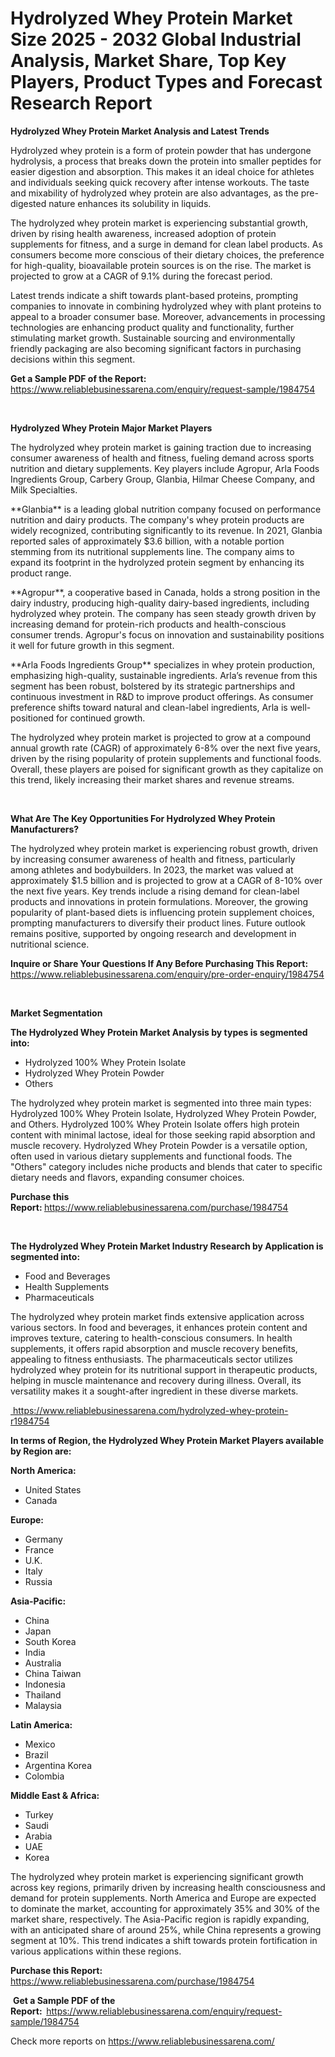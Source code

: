 <p><h1>Hydrolyzed Whey Protein Market Size 2025 - 2032 Global Industrial Analysis, Market Share, Top Key Players, Product Types and Forecast Research Report</h1></p><p><strong>Hydrolyzed Whey Protein Market Analysis and Latest Trends</strong></p>
<p><p>Hydrolyzed whey protein is a form of protein powder that has undergone hydrolysis, a process that breaks down the protein into smaller peptides for easier digestion and absorption. This makes it an ideal choice for athletes and individuals seeking quick recovery after intense workouts. The taste and mixability of hydrolyzed whey protein are also advantages, as the pre-digested nature enhances its solubility in liquids.</p><p>The hydrolyzed whey protein market is experiencing substantial growth, driven by rising health awareness, increased adoption of protein supplements for fitness, and a surge in demand for clean label products. As consumers become more conscious of their dietary choices, the preference for high-quality, bioavailable protein sources is on the rise. The market is projected to grow at a CAGR of 9.1% during the forecast period. </p><p>Latest trends indicate a shift towards plant-based proteins, prompting companies to innovate in combining hydrolyzed whey with plant proteins to appeal to a broader consumer base. Moreover, advancements in processing technologies are enhancing product quality and functionality, further stimulating market growth. Sustainable sourcing and environmentally friendly packaging are also becoming significant factors in purchasing decisions within this segment.</p></p>
<p><strong>Get a Sample PDF of the Report:&nbsp;</strong> <a href="https://www.reliablebusinessarena.com/enquiry/request-sample/1984754?utm_campaign=2632&utm_medium=2&utm_source=Github&utm_content=ia&utm_term=07042025&utm_id=hydrolyzed-whey-protein">https://www.reliablebusinessarena.com/enquiry/request-sample/1984754</a></p>
<p>&nbsp;</p>
<p><strong>Hydrolyzed Whey Protein Major Market Players</strong></p>
<p><p>The hydrolyzed whey protein market is gaining traction due to increasing consumer awareness of health and fitness, fueling demand across sports nutrition and dietary supplements. Key players include Agropur, Arla Foods Ingredients Group, Carbery Group, Glanbia, Hilmar Cheese Company, and Milk Specialties.</p><p>**Glanbia** is a leading global nutrition company focused on performance nutrition and dairy products. The company's whey protein products are widely recognized, contributing significantly to its revenue. In 2021, Glanbia reported sales of approximately $3.6 billion, with a notable portion stemming from its nutritional supplements line. The company aims to expand its footprint in the hydrolyzed protein segment by enhancing its product range.</p><p>**Agropur**, a cooperative based in Canada, holds a strong position in the dairy industry, producing high-quality dairy-based ingredients, including hydrolyzed whey protein. The company has seen steady growth driven by increasing demand for protein-rich products and health-conscious consumer trends. Agropur's focus on innovation and sustainability positions it well for future growth in this segment.</p><p>**Arla Foods Ingredients Group** specializes in whey protein production, emphasizing high-quality, sustainable ingredients. Arla’s revenue from this segment has been robust, bolstered by its strategic partnerships and continuous investment in R&D to improve product offerings. As consumer preference shifts toward natural and clean-label ingredients, Arla is well-positioned for continued growth.</p><p>The hydrolyzed whey protein market is projected to grow at a compound annual growth rate (CAGR) of approximately 6-8% over the next five years, driven by the rising popularity of protein supplements and functional foods. Overall, these players are poised for significant growth as they capitalize on this trend, likely increasing their market shares and revenue streams.</p></p>
<p>&nbsp;</p>
<p><strong>What Are The Key Opportunities For Hydrolyzed Whey Protein Manufacturers?</strong></p>
<p><p>The hydrolyzed whey protein market is experiencing robust growth, driven by increasing consumer awareness of health and fitness, particularly among athletes and bodybuilders. In 2023, the market was valued at approximately $1.5 billion and is projected to grow at a CAGR of 8-10% over the next five years. Key trends include a rising demand for clean-label products and innovations in protein formulations. Moreover, the growing popularity of plant-based diets is influencing protein supplement choices, prompting manufacturers to diversify their product lines. Future outlook remains positive, supported by ongoing research and development in nutritional science.</p></p>
<p><strong>Inquire or Share Your Questions If Any Before Purchasing This Report:</strong> <a href="https://www.reliablebusinessarena.com/enquiry/pre-order-enquiry/1984754?utm_campaign=2632&utm_medium=2&utm_source=Github&utm_content=ia&utm_term=07042025&utm_id=hydrolyzed-whey-protein">https://www.reliablebusinessarena.com/enquiry/pre-order-enquiry/1984754</a></p>
<p>&nbsp;</p>
<p><strong>Market Segmentation</strong></p>
<p><strong>The Hydrolyzed Whey Protein Market Analysis by types is segmented into:</strong></p>
<p><ul><li>Hydrolyzed 100% Whey Protein Isolate</li><li>Hydrolyzed Whey Protein Powder</li><li>Others</li></ul></p>
<p><p>The hydrolyzed whey protein market is segmented into three main types: Hydrolyzed 100% Whey Protein Isolate, Hydrolyzed Whey Protein Powder, and Others. Hydrolyzed 100% Whey Protein Isolate offers high protein content with minimal lactose, ideal for those seeking rapid absorption and muscle recovery. Hydrolyzed Whey Protein Powder is a versatile option, often used in various dietary supplements and functional foods. The "Others" category includes niche products and blends that cater to specific dietary needs and flavors, expanding consumer choices.</p></p>
<p><strong>Purchase this Report:&nbsp;</strong><a href="https://www.reliablebusinessarena.com/purchase/1984754?utm_campaign=2632&utm_medium=2&utm_source=Github&utm_content=ia&utm_term=07042025&utm_id=hydrolyzed-whey-protein">https://www.reliablebusinessarena.com/purchase/1984754</a></p>
<p>&nbsp;</p>
<p><strong>The Hydrolyzed Whey Protein Market Industry Research by Application is segmented into:</strong></p>
<p><ul><li>Food and Beverages</li><li>Health Supplements</li><li>Pharmaceuticals</li></ul></p>
<p><p>The hydrolyzed whey protein market finds extensive application across various sectors. In food and beverages, it enhances protein content and improves texture, catering to health-conscious consumers. In health supplements, it offers rapid absorption and muscle recovery benefits, appealing to fitness enthusiasts. The pharmaceuticals sector utilizes hydrolyzed whey protein for its nutritional support in therapeutic products, helping in muscle maintenance and recovery during illness. Overall, its versatility makes it a sought-after ingredient in these diverse markets.</p></p>
<p><a href="https://www.reliablebusinessarena.com/hydrolyzed-whey-protein-r1984754?utm_campaign=2632&utm_medium=2&utm_source=Github&utm_content=ia&utm_term=07042025&utm_id=hydrolyzed-whey-protein">&nbsp;https://www.reliablebusinessarena.com/hydrolyzed-whey-protein-r1984754</a></p>
<p><strong>In terms of Region, the Hydrolyzed Whey Protein Market Players available by Region are:</strong></p>
<p>
    <p> <strong> North America: </strong>
        <ul>
            <li>United States</li>
            <li>Canada</li>
        </ul>
        </p> 
    <p> <strong> Europe: </strong>
        <ul>
            <li>Germany</li>
            <li>France</li>
            <li>U.K.</li>
            <li>Italy</li>
            <li>Russia</li>
        </ul>
        </p> 
    <p> <strong> Asia-Pacific: </strong>
        <ul>
            <li>China</li>
            <li>Japan</li>
            <li>South Korea</li>
            <li>India</li>
            <li>Australia</li>
            <li>China Taiwan</li>
            <li>Indonesia</li>
            <li>Thailand</li>
            <li>Malaysia</li>
        </ul>
        </p> 
    <p> <strong> Latin America: </strong>
        <ul>
            <li>Mexico</li>
            <li>Brazil</li>
            <li>Argentina Korea</li>
            <li>Colombia</li>
        </ul>
        </p> 
    <p> <strong> Middle East & Africa: </strong>
        <ul>
            <li>Turkey</li>
            <li>Saudi</li>
            <li>Arabia</li>
            <li>UAE</li>
            <li>Korea</li>
        </ul>
    </p>
    </p>
<p><p>The hydrolyzed whey protein market is experiencing significant growth across key regions, primarily driven by increasing health consciousness and demand for protein supplements. North America and Europe are expected to dominate the market, accounting for approximately 35% and 30% of the market share, respectively. The Asia-Pacific region is rapidly expanding, with an anticipated share of around 25%, while China represents a growing segment at 10%. This trend indicates a shift towards protein fortification in various applications within these regions.</p></p>
<p><strong>Purchase this Report: </strong><a href="https://www.reliablebusinessarena.com/purchase/1984754?utm_campaign=2632&utm_medium=2&utm_source=Github&utm_content=ia&utm_term=07042025&utm_id=hydrolyzed-whey-protein">https://www.reliablebusinessarena.com/purchase/1984754</a></p>
<p>&nbsp;<strong>Get a Sample PDF of the Report:&nbsp;&nbsp;</strong><a href="https://www.reliablebusinessarena.com/enquiry/request-sample/1984754?utm_campaign=2632&utm_medium=2&utm_source=Github&utm_content=ia&utm_term=07042025&utm_id=hydrolyzed-whey-protein">https://www.reliablebusinessarena.com/enquiry/request-sample/1984754</a></p>
<p><strong></strong></p>
<p>Check more reports on <a href="https://www.reliablebusinessarena.com/?utm_campaign=2632&utm_medium=2&utm_source=Github&utm_content=ia&utm_term=07042025&utm_id=hydrolyzed-whey-protein">https://www.reliablebusinessarena.com/</a></p>